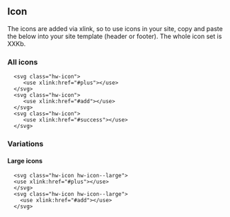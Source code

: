 ## Icon

The icons are added via xlink, so to use icons in your site, copy and paste the below into your site template (header or footer). The whole icon set is XXKb.

### All icons

```html|span-6,plain,light
  <svg class="hw-icon">
     <use xlink:href="#plus"></use>
  </svg>
  <svg class="hw-icon">
     <use xlink:href="#add"></use>
  </svg>
  <svg class="hw-icon">
     <use xlink:href="#success"></use>
  </svg>
```

### Variations
#### Large icons

```html|span-6,plain,light
  <svg class="hw-icon hw-icon--large">
  <use xlink:href="#plus"></use>
  </svg>
  <svg class="hw-icon hw-icon--large">
    <use xlink:href="#add"></use>
  </svg>
```
